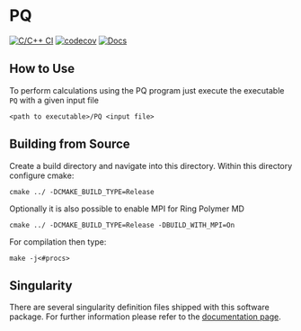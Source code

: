# PQ

[![C/C++ CI](https://github.com/MolarVerse/PQ/actions/workflows/c-cpp.yml/badge.svg)](https://github.com/MolarVerse/PQ/actions/workflows/c-cpp.yml)
[![codecov](https://codecov.io/gh/MolarVerse/PQ/branch/main/graph/badge.svg?token=5WERM83FI0)](https://codecov.io/gh/MolarVerse/PQ)
[![Docs](https://github.com/MolarVerse/PQ/actions/workflows/jekyll-gh-pages.yml/badge.svg)](https://MolarVerse.github.io/PQ/)

## How to Use

To perform calculations using the PQ program just execute the executable `PQ` with a given input file

    <path to executable>/PQ <input file>

## Building from Source

Create a build directory and navigate into this directory. Within this directory configure cmake:

    cmake ../ -DCMAKE_BUILD_TYPE=Release

Optionally it is also possible to enable MPI for Ring Polymer MD

    cmake ../ -DCMAKE_BUILD_TYPE=Release -DBUILD_WITH_MPI=On

For compilation then type:

    make -j<#procs>

## Singularity

There are several singularity definition files shipped with this software package. For further information please refer to the [documentation page](https://MolarVerse.github.io/pq/).









